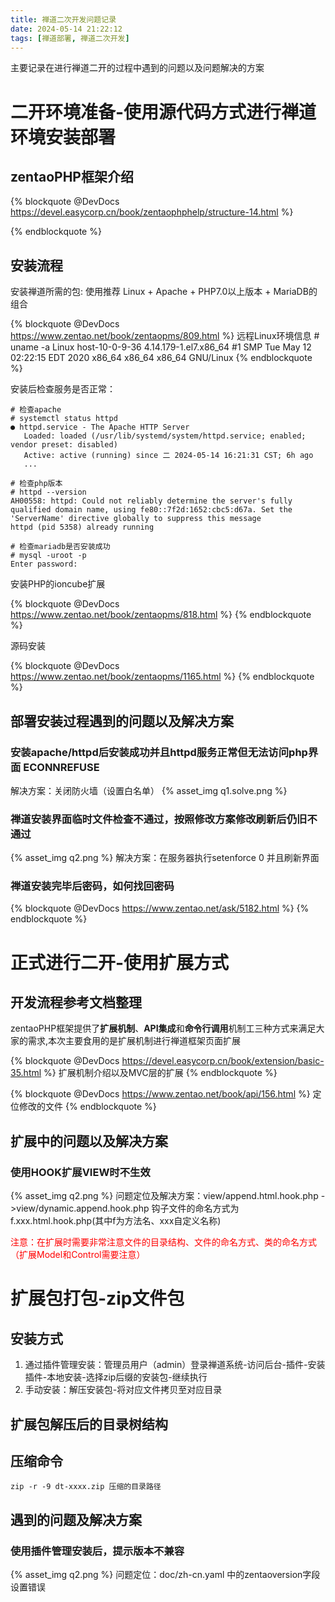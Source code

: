```yaml
---
title: 禅道二次开发问题记录
date: 2024-05-14 21:22:12
tags: [禅道部署, 禅道二次开发]
---
```


主要记录在进行禅道二开的过程中遇到的问题以及问题解决的方案

# 二开环境准备-使用源代码方式进行禅道环境安装部署

## zentaoPHP框架介绍

{% blockquote @DevDocs https://devel.easycorp.cn/book/zentaophphelp/structure-14.html %}

{% endblockquote %}

## 安装流程

安装禅道所需的包: 使用推荐 Linux + Apache + PHP7.0以上版本 + MariaDB的组合

{% blockquote @DevDocs https://www.zentao.net/book/zentaopms/809.html %}
远程Linux环境信息
\# uname -a
Linux host-10-0-9-36 4.14.179-1.el7.x86_64 #1 SMP Tue May 12 02:22:15 EDT 2020 x86_64 x86_64 x86_64 GNU/Linux
{% endblockquote %}

安装后检查服务是否正常：

```shell
# 检查apache
# systemctl status httpd
● httpd.service - The Apache HTTP Server
   Loaded: loaded (/usr/lib/systemd/system/httpd.service; enabled; vendor preset: disabled)
   Active: active (running) since 二 2024-05-14 16:21:31 CST; 6h ago
   ...

# 检查php版本
# httpd --version
AH00558: httpd: Could not reliably determine the server's fully qualified domain name, using fe80::7f2d:1652:cbc5:d67a. Set the 'ServerName' directive globally to suppress this message
httpd (pid 5358) already running

# 检查mariadb是否安装成功
# mysql -uroot -p
Enter password: 

```

安装PHP的ioncube扩展

{% blockquote @DevDocs https://www.zentao.net/book/zentaopms/818.html %}
{% endblockquote %}

源码安装

{% blockquote @DevDocs https://www.zentao.net/book/zentaopms/1165.html %}
{% endblockquote %}

## 部署安装过程遇到的问题以及解决方案
### 安装apache/httpd后安装成功并且httpd服务正常但无法访问php界面 ECONNREFUSE
解决方案：关闭防火墙（设置白名单）
{% asset_img q1.solve.png  %}

### 禅道安装界面临时文件检查不通过，按照修改方案修改刷新后仍旧不通过

{% asset_img q2.png %}
解决方案：在服务器执行setenforce 0 并且刷新界面

### 禅道安装完毕后密码，如何找回密码

{% blockquote @DevDocs https://www.zentao.net/ask/5182.html %}
{% endblockquote %}

# 正式进行二开-使用扩展方式

## 开发流程参考文档整理
zentaoPHP框架提供了**扩展机制**、**API集成**和**命令行调用**机制工三种方式来满足大家的需求,本次主要食用的是扩展机制进行禅道框架页面扩展

{% blockquote @DevDocs https://devel.easycorp.cn/book/extension/basic-35.html %}
扩展机制介绍以及MVC层的扩展
{% endblockquote %}

{% blockquote @DevDocs https://www.zentao.net/book/api/156.html %}
定位修改的文件
{% endblockquote %}

## 扩展中的问题以及解决方案
### 使用HOOK扩展VIEW时不生效

{% asset_img q2.png %}
问题定位及解决方案：view/append.html.hook.php ->view/dynamic.append.hook.php
钩子文件的命名方式为f.xxx.html.hook.php(其中f为方法名、xxx自定义名称)

<span style="color: red;">注意：在扩展时需要非常注意文件的目录结构、文件的命名方式、类的命名方式（扩展Model和Control需要注意）</span>

# 扩展包打包-zip文件包

## 安装方式

1. 通过插件管理安装：管理员用户（admin）登录禅道系统-访问后台-插件-安装插件-本地安装-选择zip后缀的安装包-继续执行
2. 手动安装：解压安装包-将对应文件拷贝至对应目录

## 扩展包解压后的目录树结构

## 压缩命令
```
zip -r -9 dt-xxxx.zip 压缩的目录路径
```

## 遇到的问题及解决方案
### 使用插件管理安装后，提示版本不兼容
{% asset_img q2.png %}
问题定位：doc/zh-cn.yaml 中的zentaoversion字段设置错误


